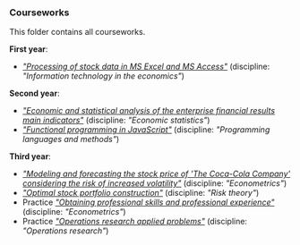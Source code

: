 ### Courseworks
This folder contains all courseworks.

**First year**:
- [*"Processing of stock data in MS Excel and MS Access"*](./1_information_technology_in_economics) (discipline: *"Information technology in the economics"*)

**Second year**:
- [*"Economic and statistical analysis of the enterprise financial results main indicators"*](./2_economic_statistics) (discipline: *"Economic statistics"*)
- [*"Functional programming in JavaScript"*](./2_programming_languages_and_methods) (discipline: *"Programming languages and methods"*)

**Third year**:
- [*"Modeling and forecasting the stock price of 'The Coca-Cola Company' considering the risk of increased volatility"*](./3_econometrics) (discipline: *"Econometrics"*)
- [*"Optimal stock portfolio construction"*](./3_risk_theory) (discipline: *"Risk theory"*)
- Practice [*"Obtaining professional skills and professional experience"*](3_practice_econometrics) (discipline: *"Econometrics"*)
- Practice [*"Operations research applied problems"*](3_practice_operations_research_models) (discipline: *"Operations research"*)

